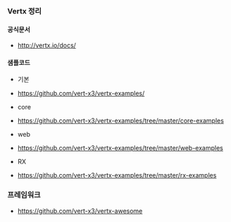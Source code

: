
### Vertx 정리

#### 공식문서

- http://vertx.io/docs/

#### 샘플코드

- 기본
 - https://github.com/vert-x3/vertx-examples/

- core 
 - https://github.com/vert-x3/vertx-examples/tree/master/core-examples

- web
 - https://github.com/vert-x3/vertx-examples/tree/master/web-examples
 
- RX
 - https://github.com/vert-x3/vertx-examples/tree/master/rx-examples
    
### 프레임워크 

- https://github.com/vert-x3/vertx-awesome
